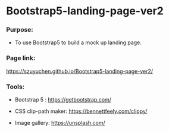 # Bootstrap5-landing-page-ver2

### Purpose: 

- To use Bootstrap5 to build a mock up landing page.

### Page link:

https://szuyuchen.github.io/Bootstrap5-landing-page-ver2/

### Tools:

- Bootstrap 5 : https://getbootstrap.com/

- CSS clip-path maker: https://bennettfeely.com/clippy/

- Image gallery: https://unsplash.com/

